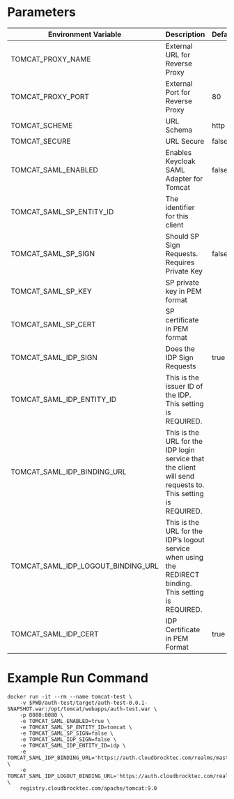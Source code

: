 # Parameters
|Environment Variable|Description|Default|
|---|---|---|
|TOMCAT_PROXY_NAME|External URL for Reverse Proxy||
|TOMCAT_PROXY_PORT|External Port for Reverse Proxy|80|
|TOMCAT_SCHEME|URL Schema|http|
|TOMCAT_SECURE|URL Secure|false|
|TOMCAT_SAML_ENABLED|Enables Keycloak SAML Adapter for Tomcat|false|
|TOMCAT_SAML_SP_ENTITY_ID|The identifier for this client||
|TOMCAT_SAML_SP_SIGN|Should SP Sign Requests. Requires Private Key|false|
|TOMCAT_SAML_SP_KEY|SP private key in PEM format||
|TOMCAT_SAML_SP_CERT|SP certificate in PEM format||
|TOMCAT_SAML_IDP_SIGN|Does the IDP Sign Requests|true|
|TOMCAT_SAML_IDP_ENTITY_ID|This is the issuer ID of the IDP. This setting is REQUIRED.||
|TOMCAT_SAML_IDP_BINDING_URL|This is the URL for the IDP login service that the client will send requests to. This setting is REQUIRED.||
|TOMCAT_SAML_IDP_LOGOUT_BINDING_URL|This is the URL for the IDP’s logout service when using the REDIRECT binding. This setting is REQUIRED.||
|TOMCAT_SAML_IDP_CERT|IDP Certificate in PEM Format|true|

# Example Run Command
```
docker run -it --rm --name tomcat-test \
    -v $PWD/auth-test/target/auth-test-0.0.1-SNAPSHOT.war:/opt/tomcat/webapps/auth-test.war \
    -p 8080:8080 \
    -e TOMCAT_SAML_ENABLED=true \
    -e TOMCAT_SAML_SP_ENTITY_ID=tomcat \
    -e TOMCAT_SAML_SP_SIGN=false \
    -e TOMCAT_SAML_IDP_SIGN=false \
    -e TOMCAT_SAML_IDP_ENTITY_ID=idp \
    -e TOMCAT_SAML_IDP_BINDING_URL='https://auth.cloudbrocktec.com/realms/master/protocol/saml' \
    -e TOMCAT_SAML_IDP_LOGOUT_BINDING_URL='https://auth.cloudbrocktec.com/realms/master/protocol/saml' \
    registry.cloudbrocktec.com/apache/tomcat:9.0
```